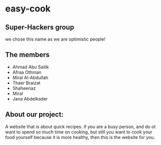 # easy-cook

## Super-Hackers group 
we chose this name as we are optimistic people!

## The members
+ Ahmad Abu Sailik
+ Afraa Othman
+ Miral Al-Abdullah
+ Thaer Braizat
+ Shaheenaz
+ Miral
+ Jana Abdelkader

## About our project:
A website that is about quick recipes. if you are a busy person, and do ot want to spend so much time on cooking, but still you want to cook your food yourself because it is more healthy, then this is the website for you.